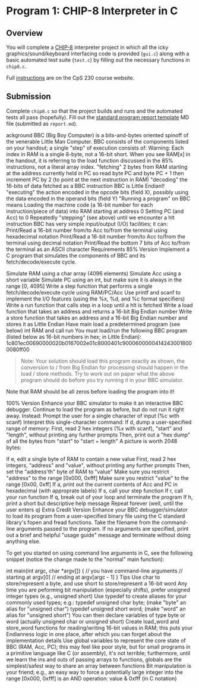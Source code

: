 # Program 1: CHIP-8 Interpreter in C

## Overview

You will complete a [CHIP-8](https://en.wikipedia.org/wiki/CHIP-8) interpreter project in which all the icky graphics/sound/keyboard interfacing code is provided (`gui.c`) along with a basic automated test suite (`test.c`) by filling out the necessary functions in `chip8.c`.

Full [instructions](https://protect.bju.edu/cps/courses/cps230/progs/prog1) are on the CpS 230 course website.

## Submission

Complete `chip8.c` so that the project builds and runs and the automated tests all pass (hopefully).
Fill out the [standard program report template](report.md) MD file (submitted as `report.md`).



ackground
BBC (Big Boy Computer) is a bits-and-bytes oriented spinoff of the venerable Little Man Computer. BBC consists of the components listed on your handout; a single "step" of execution consists of:
Warning: Each index in RAM is a single 8-byte, not a 16-bit short. When you see RAM[x] in the handout, it is referring to the load function discussed in the 85% instructions, not a literal array index.
"fetching" 2 bytes from RAM starting at the address currently held in PC
so read byte PC and byte PC + 1
then increment PC by 2 (to point at the next instruction in RAM)
"decoding" the 16-bits of data fetched as a BBC instruction
BBC is Little Endian!!
"executing" the action encoded in the opcode bits (field X),
possibly using the data encoded in the operand bits (field Y)
"Running a program" on BBC means
Loading the machine code (a 16-bit number for each instruction/piece of data) into RAM starting at address 0
Setting PC (and Acc) to 0
Repeatedly "stepping" (see above) until we encounter a hlt instruction
BBC has very simple input/output (I/O) facilities; it can:
Print/Read a 16-bit number from/to Acc to/from the terminal using hexadecimal notation
Print/Read a 16-bit number from/to Acc to/from the terminal using decimal notation
Print/Read the bottom 7 bits of Acc to/from the terminal as an ASCII character
Requirements
85% Version
Implement a C program that simulates the components of BBC and its fetch/decode/execute cycle.

Simulate RAM using a char array (4096 elements)
Simulate Acc using a short variable
Simulate PC using an int, but make sure it is always in the range [0, 4095]
Write a step function that performs a single fetch/decode/execute cycle using RAM/PC/Acc
Use printf and scanf to implement the I/O features (using the %x, %d, and %c format specifiers)
Write a run function that calls step in a loop until a hlt is fetched
Write a load function that takes an address and returns a 16-bit Big Endian number
Write a store function that takes an address and a 16-bit Big Endian number and stores it as Little Endian
Have main load a predetermined program (see below) int RAM and call run
You must load/run the following BBC program (listed below as 16-bit numbers in hex; in Little Endian):
1c801ec00690000020b0167002e01c8000401c90006000004142430018000080ff00

> Note: Your solution should load this program exactly as shown, the conversion to / from Big Endian for processing should happen in the load / store methods.
Try to work out on paper what the above program should do before you try running it in your BBC simulator.

Note that RAM should be all zeros before loading the program into it!

100% Version
Enhance your BBC simulator to make it an interactive BBC debugger. Continue to load the program as before, but do not run it right away. Instead:
Prompt the user for a single character of input (%c with scanf)
Interpret this single-character command:
If d, dump a user-specified range of memory:
First, read 2 hex integers (%x with scanf), "start" and "length", without printing any further prompts
Then, print out a "hex dump" of all the bytes from "start" to "start + length"
A picture is worth 2048 bytes:

If e, edit a single byte of RAM to contain a new value
First, read 2 hex integers, "address" and "value", without printing any further prompts
Then, set the "address'th" byte of RAM to "value"
Make sure you restrict "address" to the range [0x000, 0xfff]
Make sure you restrict "value" to the range [0x00, 0xff]
If a, print out the current contents of Acc and PC in hexadecimal (with approprate labels)
If s, call your step function
If r, call your run function
If q, break out of your loop and terminate the program
If h, print a short but descriptive help message
Repeat forever (well, until the user enters q)
Extra Credit Version
Enhance your BBC debugger/simulator to load its program from a user-specified binary file using the C standard library's fopen and fread functions. Take the filename from the command-line arguments passed to the program. If no arguments are specified, print out a brief and helpful "usage guide" message and terminate without doing anything else.

To get you started on using command line arguments in C, see the following snippet (notice the change made to the "normal" main function):

int main(int argc, char *argv[]) {
    // you have  command-line arguments
    // starting at argv[0]
    // ending at argv[argc - 1]
}
Tips
Use char to store/represent a byte, and use short to store/represent a 16-bit word
Any time you are peforming bit manipulation (especially shifts), prefer unsigned integer types (e.g., unsigned short)
Use typedef to create aliases for your commonly used types; e.g.:
typedef unsigned char byte; (make "byte" an alias for "unsigned char")
typedef unsigned short word; (make "word" an alias for "unsigned short")
You can then declare variables of type byte or word (actually unsigned char or unsigned short)
Create load_word and store_word functions for reading/writing 16-bit values in RAM; this puts your
Endianness logic in one place, after which you can forget about the implementation details
Use global variables to represent the core state of BBC (RAM, Acc, PC); this may feel like poor style,
but for small programs in a primitive language like C (or assembly), it's not terrible; furthermore, until we learn the ins and outs of passing arrays to functions, globals are the simplest/safest way to share an array between functions
Bit manipulation is your friend; e.g., an easy way to force a potentially large integer
into the range [0x000, 0xfff] is an AND operation: value & 0xfff (in C notation)
